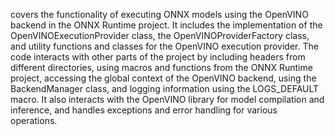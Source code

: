 covers the functionality of executing ONNX models using the OpenVINO backend in the ONNX Runtime project. It includes the implementation of the OpenVINOExecutionProvider class, the OpenVINOProviderFactory class, and utility functions and classes for the OpenVINO execution provider. The code interacts with other parts of the project by including headers from different directories, using macros and functions from the ONNX Runtime project, accessing the global context of the OpenVINO backend, using the BackendManager class, and logging information using the LOGS_DEFAULT macro. It also interacts with the OpenVINO library for model compilation and inference, and handles exceptions and error handling for various operations.